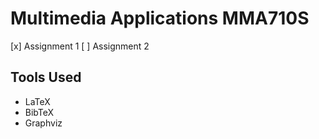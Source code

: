 # Multimedia Applications MMA710S

[x] Assignment 1
[ ] Assignment 2

## Tools Used

- LaTeX
- BibTeX
- Graphviz


